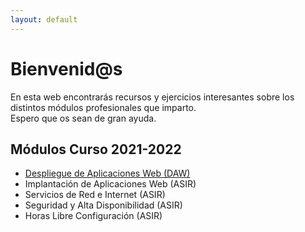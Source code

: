 ```yaml
---
layout: default
---
```


# Bienvenid@s

En esta web encontrarás recursos y ejercicios interesantes sobre los distintos módulos profesionales que imparto.  
Espero que os sean de gran ayuda.

## Módulos Curso 2021-2022

* [Despliegue de Aplicaciones Web (DAW)](./mods/daw) 
* Implantación de Aplicaciones Web (ASIR)
* Servicios de Red e Internet (ASIR)
* Seguridad y Alta Disponibilidad (ASIR)
* Horas Libre Configuración (ASIR)
